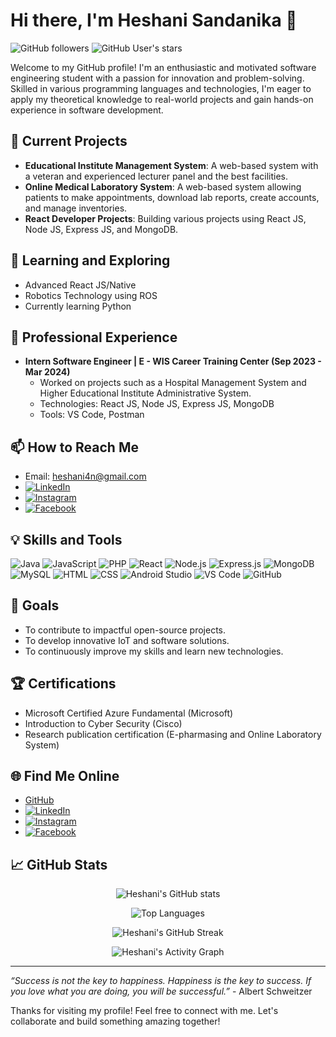 # Hi there, I'm Heshani Sandanika 👋

![GitHub followers](https://img.shields.io/github/followers/heshani9918?style=social) ![GitHub User's stars](https://img.shields.io/github/stars/heshani9918?style=social)

Welcome to my GitHub profile! I'm an enthusiastic and motivated software engineering student with a passion for innovation and problem-solving. Skilled in various programming languages and technologies, I'm eager to apply my theoretical knowledge to real-world projects and gain hands-on experience in software development.

## 🔭 Current Projects

- **Educational Institute Management System**: A web-based system with a veteran and experienced lecturer panel and the best facilities.
- **Online Medical Laboratory System**: A web-based system allowing patients to make appointments, download lab reports, create accounts, and manage inventories.
- **React Developer Projects**: Building various projects using React JS, Node JS, Express JS, and MongoDB.

## 🌱 Learning and Exploring

- Advanced React JS/Native
- Robotics Technology using ROS
- Currently learning Python

## 💼 Professional Experience

- **Intern Software Engineer | E - WIS Career Training Center (Sep 2023 - Mar 2024)**
  - Worked on projects such as a Hospital Management System and Higher Educational Institute Administrative System.
  - Technologies: React JS, Node JS, Express JS, MongoDB
  - Tools: VS Code, Postman

## 📫 How to Reach Me

- Email: [heshani4n@gmail.com](mailto:heshani4n@gmail.com)
- [![LinkedIn](https://img.shields.io/badge/LinkedIn-Heshani_Sandanika-blue?style=flat&logo=linkedin)](https://www.linkedin.com/in/heshani-sandanika-58597a207)
- [![Instagram](https://img.shields.io/badge/Instagram-_.heshizin._-pink?style=flat&logo=instagram)](https://www.instagram.com/_.heshizin._/?hl=en)
- [![Facebook](https://img.shields.io/badge/Facebook-Heshani_Sandanika-blue?style=flat&logo=facebook)](https://web.facebook.com/profile.php?id=100013881888584)

## 💡 Skills and Tools

![Java](https://img.shields.io/badge/Java-ED8B00?style=for-the-badge&logo=java&logoColor=white)
![JavaScript](https://img.shields.io/badge/JavaScript-323330?style=for-the-badge&logo=javascript&logoColor=F7DF1E)
![PHP](https://img.shields.io/badge/PHP-777BB4?style=for-the-badge&logo=php&logoColor=white)
![React](https://img.shields.io/badge/React-20232A?style=for-the-badge&logo=react&logoColor=61DAFB)
![Node.js](https://img.shields.io/badge/Node.js-43853D?style=for-the-badge&logo=node-dot-js&logoColor=white)
![Express.js](https://img.shields.io/badge/Express.js-404D59?style=for-the-badge)
![MongoDB](https://img.shields.io/badge/MongoDB-4EA94B?style=for-the-badge&logo=mongodb&logoColor=white)
![MySQL](https://img.shields.io/badge/MySQL-00000F?style=for-the-badge&logo=mysql&logoColor=white)
![HTML](https://img.shields.io/badge/HTML5-E34F26?style=for-the-badge&logo=html5&logoColor=white)
![CSS](https://img.shields.io/badge/CSS3-1572B6?style=for-the-badge&logo=css3&logoColor=white)
![Android Studio](https://img.shields.io/badge/Android_Studio-3DDC84?style=for-the-badge&logo=android-studio&logoColor=white)
![VS Code](https://img.shields.io/badge/VS_Code-007ACC?style=for-the-badge&logo=visual-studio-code&logoColor=white)
![GitHub](https://img.shields.io/badge/GitHub-100000?style=for-the-badge&logo=github&logoColor=white)

## 🚀 Goals

- To contribute to impactful open-source projects.
- To develop innovative IoT and software solutions.
- To continuously improve my skills and learn new technologies.

## 🏆 Certifications

- Microsoft Certified Azure Fundamental (Microsoft)
- Introduction to Cyber Security (Cisco)
- Research publication certification (E-pharmasing and Online Laboratory System)

## 🌐 Find Me Online

- [GitHub](https://github.com/heshani9918)
- [![LinkedIn](https://img.shields.io/badge/LinkedIn-Heshani_Sandanika-blue?style=flat&logo=linkedin)](https://www.linkedin.com/in/heshani-sandanika-58597a207)
- [![Instagram](https://img.shields.io/badge/Instagram-_.heshizin._-pink?style=flat&logo=instagram)](https://www.instagram.com/_.heshizin._/?hl=en)
- [![Facebook](https://img.shields.io/badge/Facebook-Heshani_Sandanika-blue?style=flat&logo=facebook)](https://web.facebook.com/profile.php?id=100013881888584)

## 📈 GitHub Stats

<p align="center">
  <img src="https://github-readme-stats.vercel.app/api?username=heshani9918&show_icons=true&theme=radical" alt="Heshani's GitHub stats" />
</p>

<p align="center">
  <img src="https://github-readme-stats.vercel.app/api/top-langs/?username=heshani9918&layout=compact&theme=radical" alt="Top Languages" />
</p>

<p align="center">
  <img src="https://github-readme-streak-stats.herokuapp.com/?user=heshani9918&theme=radical" alt="Heshani's GitHub Streak" />
</p>

<p align="center">
  <img src="https://github-readme-activity-graph.vercel.app/graph?username=heshani9918&theme=react-dark&hide_border=true&area=true" alt="Heshani's Activity Graph" />
</p>

---

*“Success is not the key to happiness. Happiness is the key to success. If you love what you are doing, you will be successful.”* - Albert Schweitzer

Thanks for visiting my profile! Feel free to connect with me. Let's collaborate and build something amazing together!
